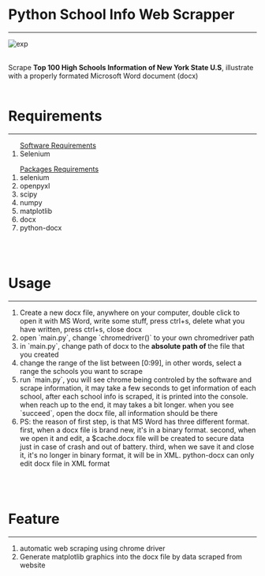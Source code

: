 <h1>Python School Info Web Scrapper</h1>
<hr />

![exp](https://github.com/Weilory/python-school-info-web-srapper/blob/master/docs/gif/exp.gif)

<br />
Scrape <b>Top 100 High Schools Information of New York State U.S</b>, illustrate with a properly formated Microsoft Word document (docx)
<br /><br />
<h1>Requirements</h1>
<hr />
<ol><u>Software Requirements</u>
  <li>Selenium</li>
</ol>
<ol><u>Packages Requirements</u>
  <li>selenium</li>
  <li>openpyxl</li>
  <li>scipy</li>
  <li>numpy</li>
  <li>matplotlib</li>
  <li>docx</li>
  <li>python-docx</li>
</ol>
<br /><br />
<h1>Usage</h1>
<hr />
<ol>
 <li>Create a new docx file, anywhere on your computer, double click to open it with MS Word, write some stuff, press ctrl+s, delete what you have written, press ctrl+s, close docx</li>
 <li>open `main.py`, change `chromedriver()` to your own chromedriver path</li>
 <li>in `main.py`, change path of docx to the <b>absolute path of </b> the file that you created</li>
 <li>change the range of the list between [0:99], in other words, select a range the schools you want to scrape</li>
 <li>run `main.py`, you will see chrome being controled by the software and scrape information, it may take a few seconds to get information of each school, after each school info is scraped, it is printed into the console. when reach up to the end, it may takes a bit longer. when you see `succeed`, open the docx file, all information should be there </li>
 <li>PS: the reason of first step, is that MS Word has three different format. first, when a docx file is brand new, it's in a binary format. second, when we open it and edit, a $cache.docx file will be created to secure data just in case of crash and out of battery. third, when we save it and close it, it's no longer in binary format, it will be in XML. python-docx can only edit docx file in XML format</li>
</ol>
<br /><br />
<h1>Feature</h1>
<hr />
<ol>
  <li>automatic web scraping using chrome driver</li>
  <li>Generate matplotlib graphics into the docx file by data scraped from website</li>
</ol>
<br /><br />
